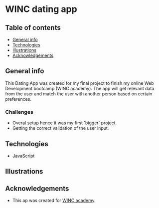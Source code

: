 # WINC dating app

## Table of contents
* [General info](#general-info)
* [Technologies](#technologies)
* [Illustrations](#illustrations)
* [Acknowledgements](#acknowledgements)

## General info
This Dating App was created for my final project to finish my online Web Development bootcamp (WINC academy).
The app will get relevant data from the user and match the user with another person based on certain preferences.

### Challenges
* Overal setup hence it was my first 'bigger' project.
* Getting the correct validation of the user input. 

## Technologies
* JavaScript


## Illustrations

## Acknowledgements
* This ap was created for [WINC academy](https://www.wincacademy.nl/#).







